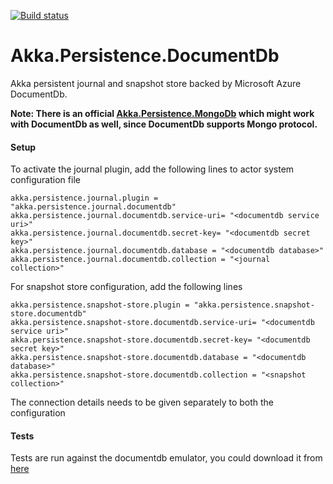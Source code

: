 [![Build status](https://ci.appveyor.com/api/projects/status/6s71yrffjyne1eyk/branch/master?svg=true)](https://ci.appveyor.com/project/pratapbhaskar/akka-persistence-documentdb/branch/master)

# Akka.Persistence.DocumentDb

Akka persistent journal and snapshot store backed by Microsoft Azure DocumentDb.

**Note: There is an official [Akka.Persistence.MongoDb](https://github.com/akkadotnet/Akka.Persistence.MongoDB) which might work with DocumentDb as well, since DocumentDb supports Mongo protocol.** 

#### Setup

To activate the journal plugin, add the following lines to actor system configuration file

``` 
akka.persistence.journal.plugin = "akka.persistence.journal.documentdb"
akka.persistence.journal.documentdb.service-uri= "<documentdb service uri>"
akka.persistence.journal.documentdb.secret-key= "<documentdb secret key>"
akka.persistence.journal.documentdb.database = "<documentdb database>"
akka.persistence.journal.documentdb.collection = "<journal collection>"
```

For snapshot store configuration, add the following lines
``` 
akka.persistence.snapshot-store.plugin = "akka.persistence.snapshot-store.documentdb"
akka.persistence.snapshot-store.documentdb.service-uri= "<documentdb service uri>"
akka.persistence.snapshot-store.documentdb.secret-key= "<documentdb secret key>"
akka.persistence.snapshot-store.documentdb.database = "<documentdb database>"
akka.persistence.snapshot-store.documentdb.collection = "<snapshot collection>"
```


The connection details needs to be given separately to both the configuration

#### Tests

Tests are run against the documentdb emulator, you could download it from [here](https://docs.microsoft.com/en-us/azure/documentdb/documentdb-nosql-local-emulator)